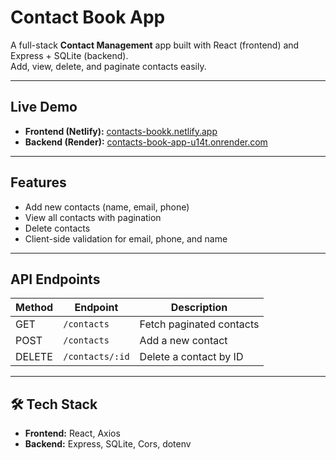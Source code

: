 # Contact Book App

A full-stack **Contact Management** app built with React (frontend) and Express + SQLite (backend).  
Add, view, delete, and paginate contacts easily.

---

## Live Demo

- **Frontend (Netlify):** [contacts-bookk.netlify.app](https://contacts-bookk.netlify.app)  
- **Backend (Render):** [contacts-book-app-u14t.onrender.com](https://contacts-book-app-u14t.onrender.com)

---

## Features

- Add new contacts (name, email, phone)  
- View all contacts with pagination  
- Delete contacts  
- Client-side validation for email, phone, and name

---

## API Endpoints

| Method | Endpoint        | Description              |
|--------|----------------|--------------------------|
| GET    | `/contacts`     | Fetch paginated contacts |
| POST   | `/contacts`     | Add a new contact        |
| DELETE | `/contacts/:id` | Delete a contact by ID   |

---

## 🛠 Tech Stack

- **Frontend:** React, Axios  
- **Backend:** Express, SQLite, Cors, dotenv


